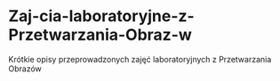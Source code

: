 # Zaj-cia-laboratoryjne-z-Przetwarzania-Obraz-w
Krótkie opisy przeprowadzonych zajęć laboratoryjnych z Przetwarzania Obrazów
